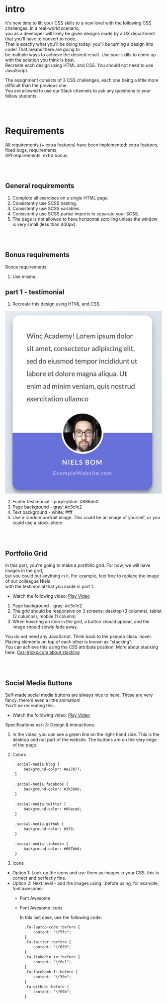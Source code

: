 # intro

It's now time to lift your CSS skills to a new level with the following CSS challenges. In a real-world scenario,  
you as a developer will likely be given designs made by a UX department that you'll have to convert to code.  
That is exactly what you'll be doing today: you'll be turning a design into code! That means there are going to  
be multiple ways to achieve the desired result. Use your skills to come up with the solution you think is best.  
Recreate each design using HTML and CSS. You should not need to use JavaScript.  

The assignment consists of 3 CSS challenges, each one being a little more difficult than the previous one.  
You are allowed to use our Slack channels to ask any questions to your fellow students.
 

<br/>
<br/>

# Requirements

All requirements (+ extra features) have been implemented: extra features, fixed bugs, requirements,  
API requirements, extra bonus.

<br/>
<br/>

## General requirements

1. Complete all exercises on a single HTML page.
2. Consistently use SCSS nesting.
3.	Consistently use SCSS variables.
4.	Consistently use SCSS partial imports to separate your SCSS.
5.	The page is not allowed to have horizontal scrolling unless the window is very small (less than 400px).


<br/>
<br/>


## Bonus requirements

Bonus requirements:
1. Use mixins.


## part 1 - testimonial

1. Recreate this design using HTML and CSS.

![Image of Image1](./image/part_1_testimonial.jpg)

2. Footer testimonial - purple/blue: #686de0
3. Page background - gray: #c3cfe2
4. Text background - white: #fff
5. Use a random portrait image. This could be an image of yourself, or you could use a stock-photo

<br/>
<br/>


## Portfolio Grid

In this part, you're going to make a portfolio grid. For now, we will have images in the grid,  
but you could put anything in it. For example, feel free to replace the image of our colleague Niels  
with the testimonial that you made in part 1.

- Watch the following video:  [Play Video](./video/part_2_portfolio_grid.mp4)

1. Page background - gray: #c3cfe2
2. The grid should be responsive on 3 screens: desktop (3 columns), tablet (2 columns), mobile (1 column)
3. When hovering an item in the grid, a button should appear, and the image should slowly fade away.

You do not need any JavaScript. Think back to the pseudo class :hover.  
Placing elements on top of each other is known as "stacking".  
You can achieve this using the CSS attribute position. More about stacking here: [Css-tricks.com about stacking](https://css-tricks.com/how-to-stack-elements-in-css/)

<br/>
<br/>

## Social Media Buttons

Self-made social media buttons are always nice to have. These are very fancy; there's even a little animation!  
You'll be recreating this:  

- Watch the following video:  [Play Video](./video/part_2_social_media_buttons.mp4)


Specifications part 3: Design & interactions:
1. In the video, you can see a green line on the right-hand side. This is the desktop and not part of the website. The buttons are on the very edge of the page.  

2. Colors


        .social-media.blog {
            background-color: #e17b77;
        }

        .social-media.facebook {
            background-color: #3b5998;
        }

        .social-media.twitter {
            background-color: #00aced;
        }

        .social-media.github {
            background-color: #333;
        }

        .social-media.linkedin {
            background-color: #007bb6;
        }

3. Icons
- Option 1: Look up the icons and use them as images in your CSS. this is correct and perfectly fine.
- Option 2: Next level - add the images using ::before using, for example, font awesome:
    * Font Awesome
    * Font Awesome icons  
  
        In this last case, use the following code:
  
            .fa-laptop-code::before {
                content: "\f5fc";
            }
            .fa-twitter::before {
                content: "\f099";
            }
            .fa-linkedin-in::before {
                content: "\f0e1";
            }
            .fa-facebook-f::before {
                content: "\f39e";
            }
            .fa-github::before {
                content: "\f09b";
            }
